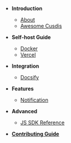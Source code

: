 - **Introduction**
  - [About](/)
  - [Awesome Cusdis](awesome.md)
- **Self-host Guide**
  - [Docker](/self-host/docker.md)
  - [Vercel](/self-host/vercel.md)
- **Integration**
  - [Docsify](/integration/docsify.md)

- **Features**
  - [Notification](/features/notification.md)
- **Advanced**
  - [JS SDK Reference](/advanced/sdk.md)
- [**Contributing Guide**](/contributing.md)